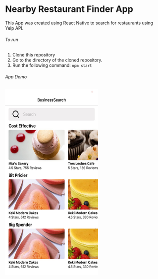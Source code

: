 # Nearby Restaurant Finder App
This App was created using React Native to search for restaurants using Yelp API.

###### To run
1. Clone this repository
2. Go to the directory of the cloned repository.
3. Run the following command:
  `npm start` 
  
  ###### App Demo
  <img src="https://github.com/VennilaPugazhenthi/Food/blob/main/assets/sampleAppScreen.jpeg" width=300 height= 600>
